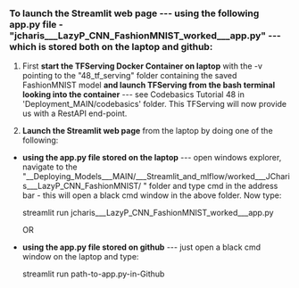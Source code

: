### To launch the Streamlit web page --- using the following app.py file - "jcharis___LazyP_CNN_FashionMNIST_worked___app.py" --- which is stored both on the laptop and github:

1) First **start the TFServing Docker Container on laptop** with the -v pointing to the "48_tf_serving" folder containing the saved FashionMNIST model **and launch TFServing from the bash terminal looking into the container** --- see Codebasics Tutorial 48 in 'Deployment_MAIN/codebasics' folder. This TFServing will now provide us with a RestAPI end-point.

2) **Launch the Streamlit web page** from the laptop by doing one of the following:
  - **using the app.py file stored on the laptop** --- open windows explorer, navigate to the "__Deploying_Models___MAIN/___Streamlit_and_mlflow/worked___JCharis___LazyP_CNN_FashionMNIST/
" folder and type cmd in the address bar - this will open a black cmd window in the above folder. Now type:

      streamlit run jcharis___LazyP_CNN_FashionMNIST_worked___app.py
 
      OR
      
  - **using the app.py file stored on github** --- just open a black cmd window on the laptop and type:
  
      streamlit run path-to-app.py-in-Github
